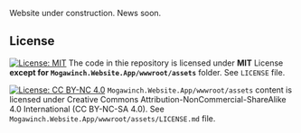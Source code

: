 Website under construction. News soon.

## License
[![License: MIT](https://img.shields.io/badge/License-MIT-yellow.svg)](https://opensource.org/licenses/MIT)
The code in thie repository is licensed under **MIT** License **except for `Mogawinch.Website.App/wwwroot/assets`** folder. See `LICENSE` file.

[![License: CC BY-NC 4.0](https://img.shields.io/badge/License-CC%20BY--NC%204.0-lightgrey.svg)](https://creativecommons.org/licenses/by-nc/4.0/)
`Mogawinch.Website.App/wwwroot/assets` content is licensed under Creative Commons Attribution-NonCommercial-ShareAlike 4.0 International (CC BY-NC-SA 4.0). See `Mogawinch.Website.App/wwwroot/assets/LICENSE.md` file.
